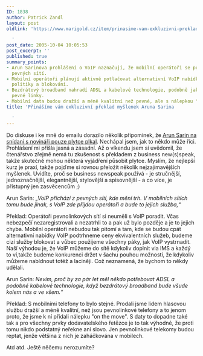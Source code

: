 ```yaml
---
ID: 1838
author: Patrick Zandl
layout: post
oldlink: 'https://www.marigold.cz/item/prinasime-vam-exkluzivni-preklad-myslenek-aruna-sarina

  '
post_date: 2005-10-04 10:05:53
post_excerpt: ''
published: true
summary_points:
- Arun Sarinova prohlášení o VoIP naznačují, že mobilní operátoři se poučí z chyb
  pevných sítí.
- Mobilní operátoři plánují aktivně potlačovat alternativní VoIP nabídky pomocí cenové
  politiky a blokování.
- Bezdrátový broadband nahradí ADSL a kabelové technologie, podobně jako mobily nahradily
  pevné linky.
- Mobilní data budou dražší a méně kvalitní než pevné, ale s nálepkou "on the move".
title: 'Přinášíme vám exkluzivní překlad myšlenek Aruna Sarina

  '
---
```


<p>Do diskuse i ke mně do emailu dorazilo několik připomínek, že <a href="http://www.mobilring.cz/component/option,com_mbr_content/task,view/id,228/category,operatori/">Arun Sarin na snídani s novináři pouze plytce plkal</a>. Nechápal jsem, jak to někdo může říci. Prohlášení mi přišla jasná a zásadní. Až o víkendu jsem si uvědomil, že čtenářstvo zřejmě nemá tu zkušenost s překladem z business new(s)speak, takže skutečně mohou některá vyjádření působit plytce. Myslím, že nejlepší kurz je praxí, takže pojďme si rovnou přeložit několik nejzajímavějších myšlenek. Uvidíte, proč se business newspeak používá - je stručnější, jednoznačnější, elegantnější, stylovější a spisovnější - a co více, je přístupný jen zasvěcencům ;)</p>

<p>Arun Sarin: <i>„VoIP přichází z pevných sítí, kde mění trh. V mobilních sítích tomu bude jinak, s VoIP zde přijdou operátoři a bude to jejich služba,“</i></p>

<p>Překlad: Operátoři pevnolinkových sítí si neuměli s VoIP poradit. Včas nebezpečí nezaregistrovali a nezatrhli to a pak už bylo pozděje a je to jejich chyba. Mobilní operátoři nebudou tak pitomí a tam, kde se budou cpát alternativní nabídky VoIP podtrhneme ceny ekvivalentních služeb, budeme cizí služby blokovat a vůbec použijeme všechny páky, jak VoIP vystrnadit. Naší výhodou je, že VoIP můžeme do sítě kdykoliv doplnit via IMS a každý to ví,takže budeme konkurenci držet v šachu pouhou možností, že kdykoliv můžeme nabídnout totéž a laciněji. Což neznamená, že bychom to někdy udělali. </p>

<p>Arun Sarin: <i>Nevím, proč by za pár let měl někdo potřebovat ADSL a podobné kabelové technologie, když bezdrátový broadband bude všude kolem nás a ve všem.“</i></p>

<p>Překlad: S mobilními telefony to bylo stejné. Prodali jsme lidem hlasovou službu dražší a méně kvalitní, než jsou pevnolinkové telefony a to jenom proto, že jsme k ní přidali nálepku "on the move". S daty to dopadne také tak a pro všechny prvky dodavatelského řetězce je to tak výhodné, že proti tomu nikdo podstatný neřekne ani slovo. Jen pevnolinkové telekomy budou reptat, jenže většina z nich je zaháčkována v mobilech. </p>

<p>Atd atd. Ještě něčemu nerozumíte?
</p>